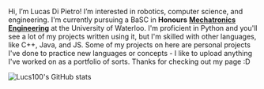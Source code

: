 Hi, I’m Lucas Di Pietro! I’m interested in robotics, computer science, and engineering.
I'm currently pursuing a BaSC in **Honours** [**Mechatronics Engineering**](https://uwaterloo.ca/future-students/programs/mechatronics-engineering) at the University of Waterloo.
I'm proficient in Python and you'll see a lot of my projects written using it, but I'm skilled with other languages, like C++, Java, and JS.
Some of my projects on here are personal projects I've done to practice new languages or concepts - I like to upload anything I've worked on as a portfolio of sorts.
Thanks for checking out my page :D

![Lucs100's GitHub stats](https://github-readme-stats.vercel.app/api?username=lucs100&show_icons=true&theme=transparent&count_private=true&hide_rank=true&include_all_commits=true)
